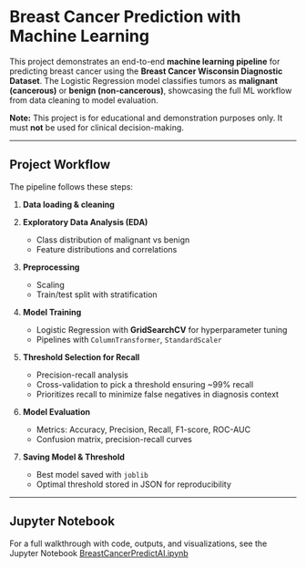 # Breast Cancer Prediction with Machine Learning

This project demonstrates an end-to-end **machine learning pipeline** for predicting breast cancer using the **Breast Cancer Wisconsin Diagnostic Dataset**.
The Logistic Regression model classifies tumors as **malignant (cancerous)** or **benign (non-cancerous)**, showcasing the full ML workflow from data cleaning to model evaluation.

**Note:** This project is for educational and demonstration purposes only.
It must **not** be used for clinical decision-making.

---

## Project Workflow

The pipeline follows these steps:

1. **Data loading & cleaning**

2. **Exploratory Data Analysis (EDA)**
   - Class distribution of malignant vs benign
   - Feature distributions and correlations

3. **Preprocessing**
   - Scaling
   - Train/test split with stratification

4. **Model Training**
   - Logistic Regression with **GridSearchCV** for hyperparameter tuning
   - Pipelines with `ColumnTransformer`, `StandardScaler`

5. **Threshold Selection for Recall**
   - Precision-recall analysis
   - Cross-validation to pick a threshold ensuring ~99% recall
   - Prioritizes recall to minimize false negatives in diagnosis context

6. **Model Evaluation**
   - Metrics: Accuracy, Precision, Recall, F1-score, ROC-AUC
   - Confusion matrix, precision-recall curves

7. **Saving Model & Threshold**
   - Best model saved with `joblib`
   - Optimal threshold stored in JSON for reproducibility

---

## Jupyter Notebook

For a full walkthrough with code, outputs, and visualizations, see the
Jupyter Notebook [BreastCancerPredictAI.ipynb](BreastCancerPredictAI.ipynb)
